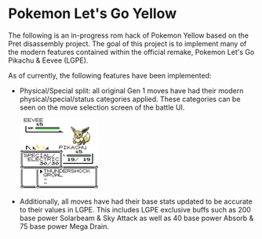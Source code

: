 # Pokemon Let's Go Yellow

The following is an in-progress rom hack of Pokemon Yellow based on the Pret disassembly project. The goal of this project is to implement many of the modern features contained within the official remake, Pokemon Let's Go Pikachu & Eevee (LGPE).

As of currently, the following features have been implemented:
	
- Physical/Special split: all original Gen 1 moves have had their modern physical/special/status categories applied. These categories can be seen on the move selection screen of the battle UI.
	
	![Category UI](/screenshots/bgb00002.bmp)

- Additionally, all moves have had their base stats updated to be accurate to their values in LGPE. This includes LGPE exclusive buffs such as 200 base power Solarbeam & Sky Attack as well as 40 base power Absorb & 75 base power Mega Drain.
